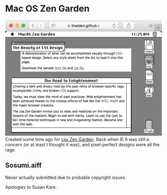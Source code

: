 # Mac OS Zen Garden
![Screenshot](screenshot.png)
Created some time ago for [css Zen Garden](https://csszengarden.com). Back when IE 6 was still a concern (or at least I thought it was), and pixel-perfect designs were all the rage.

## Sosumi.aiff
Never actually submitted due to probable copyright issues.

Apologies to Susan Kare.
